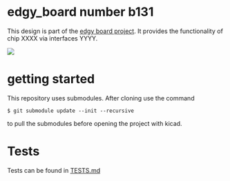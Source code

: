 # edgy_board number b131
This design is part of the [edgy board project](https://github.com/skunkforce/edgy_boards). It provides the functionality of chip XXXX via interfaces YYYY. 

![](/board/board.png)

# getting started
This repository uses submodules. After cloning use the command 

```$ git submodule update --init --recursive```

to pull the submodules before opening the project with kicad. 

# Tests
Tests can be found in [TESTS.md](TESTS.md)

